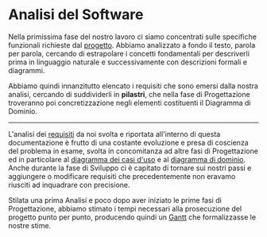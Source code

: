 # Analisi del Software

Nella primissima fase del nostro lavoro ci siamo concentrati sulle specifiche funzionali richieste dal [progetto](../01-Introduzione/1.1-Progetto.md). Abbiamo analizzato a fondo il testo, parola per parola, cercando di estrapolare i concetti fondamentali per descriverli prima in linguaggio naturale e successivamente con descrizioni formali e diagrammi.

Abbiamo quindi innanzitutto elencato i requisiti che sono emersi dalla nostra analisi, cercando di suddividerli in **pilastri**, che nella fase di Progettazione troveranno poi concretizzazione negli elementi costituenti il Diagramma di Dominio.

***

L'analisi dei [requisiti](2.1-Requisiti.md) da noi svolta e riportata all'interno di questa documentazione è frutto di una costante evoluzione e presa di coscienza del problema in esame, svolta in concomitanza ad altre fasi di Progettazione ed in particolare al [diagramma dei casi d'uso](../03-Progettazione/3.1.1-UseCaseDiagram.md) e al [diagramma di dominio](../03-Progettazione/3.2-DomainDiagram.md). Anche durante la fase di Sviluppo ci è capitato di tornare sui nostri passi e aggiungere o modificare requisiti che precedentemente non eravamo riusciti ad inquadrare con precisione.

Stilata una prima Analisi e poco dopo aver iniziato le prime fasi di Progettazione, abbiamo stimato i tempi necessari alla prosecuzione del progetto punto per punto, producendo quindi un [Gantt](2.2-Gantt.md) che formalizzasse le nostre stime.